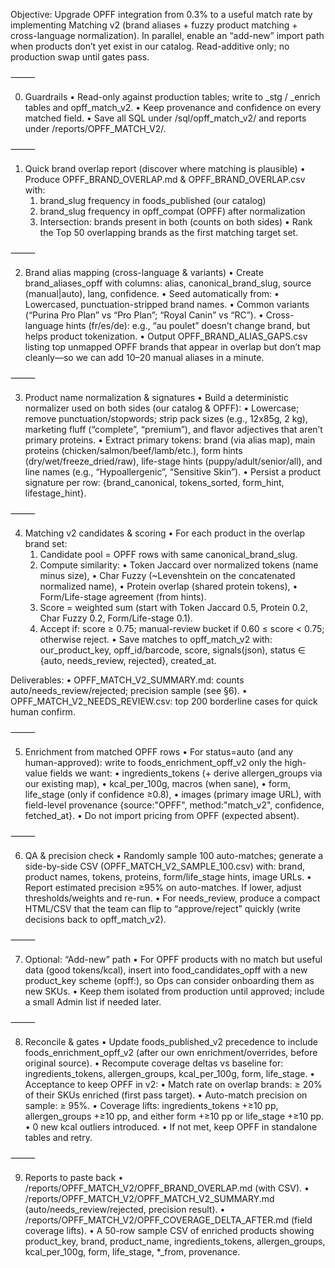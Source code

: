 Objective: Upgrade OPFF integration from 0.3% to a useful match rate by implementing Matching v2 (brand aliases + fuzzy product matching + cross-language normalization). In parallel, enable an “add-new” import path when products don’t yet exist in our catalog. Read-additive only; no production swap until gates pass.

⸻

0) Guardrails
	•	Read-only against production tables; write to _stg / _enrich tables and opff_match_v2.
	•	Keep provenance and confidence on every matched field.
	•	Save all SQL under /sql/opff_match_v2/ and reports under /reports/OPFF_MATCH_V2/.

⸻

1) Quick brand overlap report (discover where matching is plausible)
	•	Produce OPFF_BRAND_OVERLAP.md & OPFF_BRAND_OVERLAP.csv with:
	1.	brand_slug frequency in foods_published (our catalog)
	2.	brand_slug frequency in opff_compat (OPFF) after normalization
	3.	Intersection: brands present in both (counts on both sides)
	•	Rank the Top 50 overlapping brands as the first matching target set.

⸻

2) Brand alias mapping (cross-language & variants)
	•	Create brand_aliases_opff with columns: alias, canonical_brand_slug, source (manual|auto), lang, confidence.
	•	Seed automatically from:
	•	Lowercased, punctuation-stripped brand names.
	•	Common variants (“Purina Pro Plan” vs “Pro Plan”; “Royal Canin” vs “RC”).
	•	Cross-language hints (fr/es/de): e.g., “au poulet” doesn’t change brand, but helps product tokenization.
	•	Output OPFF_BRAND_ALIAS_GAPS.csv listing top unmapped OPFF brands that appear in overlap but don’t map cleanly—so we can add 10–20 manual aliases in a minute.

⸻

3) Product name normalization & signatures
	•	Build a deterministic normalizer used on both sides (our catalog & OPFF):
	•	Lowercase; remove punctuation/stopwords; strip pack sizes (e.g., 12x85g, 2 kg), marketing fluff (“complete”, “premium”), and flavor adjectives that aren’t primary proteins.
	•	Extract primary tokens: brand (via alias map), main proteins (chicken/salmon/beef/lamb/etc.), form hints (dry/wet/freeze_dried/raw), life-stage hints (puppy/adult/senior/all), and line names (e.g., “Hypoallergenic”, “Sensitive Skin”).
	•	Persist a product signature per row: {brand_canonical, tokens_sorted, form_hint, lifestage_hint}.

⸻

4) Matching v2 candidates & scoring
	•	For each product in the overlap brand set:
	1.	Candidate pool = OPFF rows with same canonical_brand_slug.
	2.	Compute similarity:
	•	Token Jaccard over normalized tokens (name minus size),
	•	Char Fuzzy (~Levenshtein on the concatenated normalized name),
	•	Protein overlap (shared protein tokens),
	•	Form/Life-stage agreement (from hints).
	3.	Score = weighted sum (start with Token Jaccard 0.5, Protein 0.2, Char Fuzzy 0.2, Form/Life-stage 0.1).
	4.	Accept if: score ≥ 0.75; manual-review bucket if 0.60 ≤ score < 0.75; otherwise reject.
	•	Save matches to opff_match_v2 with: our_product_key, opff_id/barcode, score, signals(json), status ∈ {auto, needs_review, rejected}, created_at.

Deliverables:
	•	OPFF_MATCH_V2_SUMMARY.md: counts auto/needs_review/rejected; precision sample (see §6).
	•	OPFF_MATCH_V2_NEEDS_REVIEW.csv: top 200 borderline cases for quick human confirm.

⸻

5) Enrichment from matched OPFF rows
	•	For status=auto (and any human-approved): write to foods_enrichment_opff_v2 only the high-value fields we want:
	•	ingredients_tokens (+ derive allergen_groups via our existing map),
	•	kcal_per_100g, macros (when sane),
	•	form, life_stage (only if confidence ≥0.8),
	•	images (primary image URL),
with field-level provenance {source:"OPFF", method:"match_v2", confidence, fetched_at}.
	•	Do not import pricing from OPFF (expected absent).

⸻

6) QA & precision check
	•	Randomly sample 100 auto-matches; generate a side-by-side CSV (OPFF_MATCH_V2_SAMPLE_100.csv) with: brand, product names, tokens, proteins, form/life_stage hints, image URLs.
	•	Report estimated precision ≥95% on auto-matches. If lower, adjust thresholds/weights and re-run.
	•	For needs_review, produce a compact HTML/CSV that the team can flip to “approve/reject” quickly (write decisions back to opff_match_v2).

⸻

7) Optional: “Add-new” path
	•	For OPFF products with no match but useful data (good tokens/kcal), insert into food_candidates_opff with a new product_key scheme (opff:<barcode or slug>), so Ops can consider onboarding them as new SKUs.
	•	Keep them isolated from production until approved; include a small Admin list if needed later.

⸻

8) Reconcile & gates
	•	Update foods_published_v2 precedence to include foods_enrichment_opff_v2 (after our own enrichment/overrides, before original source).
	•	Recompute coverage deltas vs baseline for: ingredients_tokens, allergen_groups, kcal_per_100g, form, life_stage.
	•	Acceptance to keep OPFF in v2:
	•	Match rate on overlap brands: ≥ 20% of their SKUs enriched (first pass target).
	•	Auto-match precision on sample: ≥ 95%.
	•	Coverage lifts: ingredients_tokens +≥10 pp, allergen_groups +≥10 pp, and either form +≥10 pp or life_stage +≥10 pp.
	•	0 new kcal outliers introduced.
	•	If not met, keep OPFF in standalone tables and retry.

⸻

9) Reports to paste back
	•	/reports/OPFF_MATCH_V2/OPFF_BRAND_OVERLAP.md (with CSV).
	•	/reports/OPFF_MATCH_V2/OPFF_MATCH_V2_SUMMARY.md (auto/needs_review/rejected, precision result).
	•	/reports/OPFF_MATCH_V2/OPFF_COVERAGE_DELTA_AFTER.md (field coverage lifts).
	•	A 50-row sample CSV of enriched products showing product_key, brand, product_name, ingredients_tokens, allergen_groups, kcal_per_100g, form, life_stage, *_from, provenance.